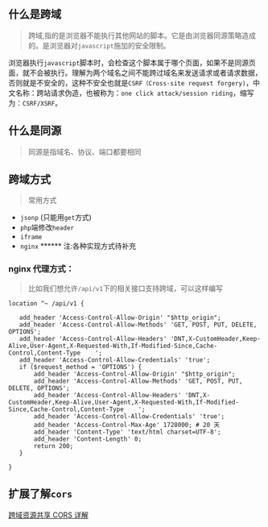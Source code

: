 什么是跨域
---
> 跨域,指的是浏览器不能执行其他网站的脚本。它是由浏览器同源策略造成的。是浏览器对`javascript`施加的安全限制。

浏览器执行`javascript`脚本时，会检查这个脚本属于哪个页面，如果不是同源页面，就不会被执行。理解为两个域名之间不能跨过域名来发送请求或者请求数据，否则就是不安全的，这种不安全也就是`CSRF（Cross-site request forgery)`，中文名称：跨站请求伪造，也被称为：`one click attack/session riding`，缩写为：`CSRF/XSRF`。

什么是同源
---
>同源是指域名、协议、端口都要相同

跨域方式
---
>常用方式
 - `jsonp` (只能用`get`方式)
 - `php`端修改`header`
 -  `iframe`
 - `nginx`
 ****** 注:各种实现方式待补充
 ### nginx 代理方式：
 > 比如我们想允许`/api/v1`下的相关接口支持跨域，可以这样编写
 ```
 location ^~ /api/v1 {

	add_header 'Access-Control-Allow-Origin' "$http_origin"; 
	add_header 'Access-Control-Allow-Methods' 'GET, POST, PUT, DELETE, OPTIONS'; 
	add_header 'Access-Control-Allow-Headers' 'DNT,X-CustomHeader,Keep-Alive,User-Agent,X-Requested-With,If-Modified-Since,Cache-Control,Content-Type    '; 
	add_header 'Access-Control-Allow-Credentials' 'true'; 
	if ($request_method = 'OPTIONS') { 
		add_header 'Access-Control-Allow-Origin' "$http_origin"; 
		add_header 'Access-Control-Allow-Methods' 'GET, POST, PUT, DELETE, OPTIONS'; 
		add_header 'Access-Control-Allow-Headers' 'DNT,X-CustomHeader,Keep-Alive,User-Agent,X-Requested-With,If-Modified-Since,Cache-Control,Content-Type    '; 
		add_header 'Access-Control-Allow-Credentials' 'true'; 
		add_header 'Access-Control-Max-Age' 1728000; # 20 天 
		add_header 'Content-Type' 'text/html charset=UTF-8'; 
		add_header 'Content-Length' 0; 
		return 200; 
	}  

}
 ```


扩展了解`cors`
---
[跨域资源共享 CORS 详解](http://www.ruanyifeng.com/blog/2016/04/cors.html)



